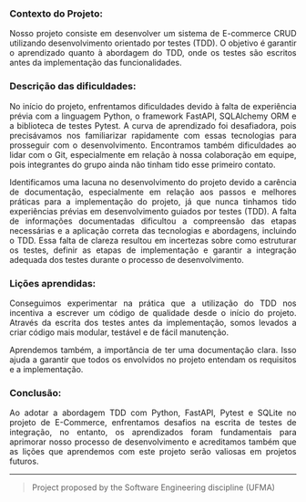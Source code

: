 <h3>Contexto do Projeto:</h3>
<p align="justify">
 Nosso projeto consiste em desenvolver um sistema de E-commerce CRUD utilizando desenvolvimento orientado por testes (TDD). O objetivo é garantir o aprendizado quanto à abordagem do TDD, onde os testes são escritos antes da implementação das funcionalidades.
</p>

<h3>Descrição das dificuldades:</h3>
<p align="justify">
No início do projeto, enfrentamos dificuldades devido à falta de experiência prévia com a linguagem Python, o framework FastAPI, SQLAlchemy ORM e a biblioteca de testes Pytest. A curva de aprendizado foi desafiadora, pois precisávamos nos familiarizar rapidamente com essas tecnologias para prosseguir com o desenvolvimento. Encontramos também dificuldades ao lidar com o Git, especialmente em relação à nossa colaboração em equipe, pois integrantes do grupo ainda não tinham tido esse primeiro contato. 
</p>
  
<p align="justify">
Identificamos uma lacuna no desenvolvimento do projeto devido a carência de documentação, especialmente em relação aos passos e melhores práticas para a implementação do projeto, já que nunca tinhamos tido experiências prévias em desenvolvimento guiados por testes (TDD). A falta de informações documentadas dificultou a compreensão das etapas necessárias e a aplicação correta das tecnologias e abordagens, incluindo o TDD. Essa falta de clareza resultou em incertezas sobre como estruturar os testes, definir as etapas de implementação e garantir a integração adequada dos testes durante o processo de desenvolvimento.
</p>

<h3>Lições aprendidas:</h3>
<p align="justify">
Conseguimos experimentar na prática que a utilização do TDD nos incentiva a escrever um código de qualidade desde o início do projeto. Através da escrita dos testes antes da implementação, somos levados a criar código mais modular, testável e de fácil manutenção. 
</p>

<p align="justify">
Aprendemos também, a importância de ter uma documentação clara. Isso ajuda a garantir que todos os envolvidos no projeto entendam os requisitos e a implementação.
</p>


<h3>Conclusão:</h3>
<p align="justify">
Ao adotar a abordagem TDD com Python, FastAPI, Pytest e SQLite no projeto de E-Commerce, enfrentamos desafios na escrita de testes de integração, no entanto, os aprendizados foram fundamentais para aprimorar nosso processo de desenvolvimento e acreditamos também que as lições que aprendemos com este projeto serão valiosas em projetos futuros. 
</p>
</div>

---
> Project proposed by the Software Engineering discipline (UFMA)